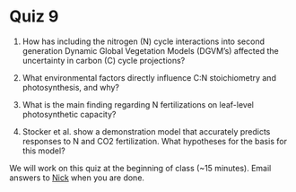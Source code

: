 # Quiz 9

1. How has including the nitrogen (N) cycle interactions into second generation Dynamic Global 
Vegetation Models (DGVM’s) affected the uncertainty in carbon (C) cycle projections?

2. What environmental factors directly influence C:N stoichiometry and photosynthesis, and why?

3. What is the main finding regarding N fertilizations on leaf-level photosynthetic capacity?

4. Stocker et al. show a demonstration model that accurately predicts 
responses to N and CO2 fertilization. What hypotheses for the basis for this model? 

We will work on this quiz at the beginning of class (~15 minutes).
Email answers to [Nick](emailto:nick.smith@ttu.edu) when you are done.
